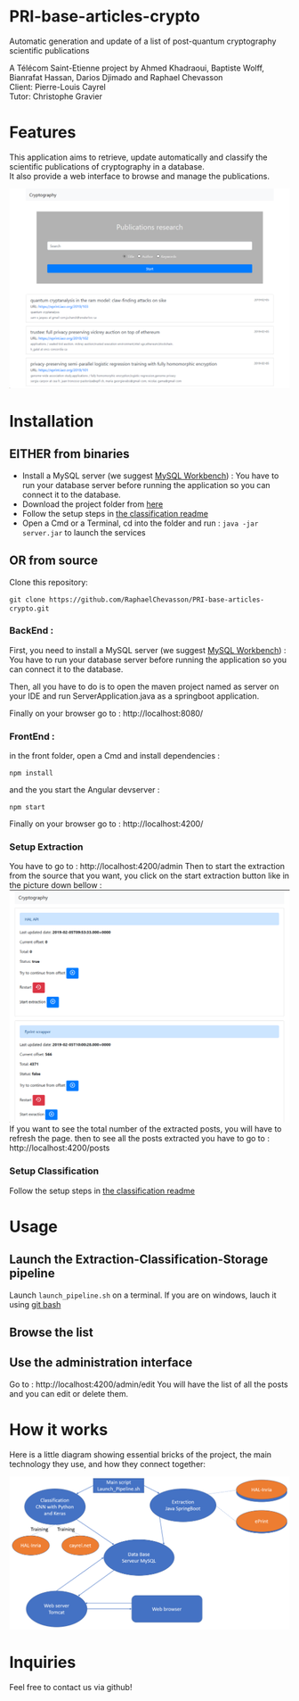 # PRI-base-articles-crypto
Automatic generation and update of a list of post-quantum cryptography scientific publications

A Télécom Saint-Etienne project by Ahmed Khadraoui, Baptiste Wolff, Bianrafat Hassan, Darios Djimado and Raphael Chevasson  
Client: Pierre-Louis Cayrel  
Tutor: Christophe Gravier  

# Features

This application aims to retrieve, update automatically and classify the scientific publications of cryptography in a database.  
It also provide a web interface to browse and manage the publications.

![](.github/web_list.png)

# Installation

## EITHER from binaries

- Install a MySQL server (we suggest [MySQL Workbench](https://dev.mysql.com/downloads/workbench/)) : You have to run your database server before running the application so you can connect it to the database.
- Download the project folder from [here](https://drive.google.com/drive/folders/15UIyvpS-Parsxls8j62edEfAjuADWNxr?usp=sharing)
- Follow the setup steps in [the classification readme](Classification/readme.md)
- Open a Cmd or a Terminal, cd into the folder and run : `java -jar server.jar` to launch the services

## OR from source

Clone this repository:

```
git clone https://github.com/RaphaelChevasson/PRI-base-articles-crypto.git
```

### BackEnd :

First, you need to install a MySQL server (we suggest [MySQL Workbench](https://dev.mysql.com/downloads/workbench/)) : You have to run your database server before running the application so you can connect it to the database.

Then, all you have to do is to open the maven project named as server on your IDE and run ServerApplication.java as a springboot application.

Finally on your browser go to : http://localhost:8080/

### FrontEnd :

in the front folder, open a Cmd and install dependencies :
```
npm install
```
and the you start the Angular devserver :
```
npm start
```
Finally on your browser go to : http://localhost:4200/

### Setup Extraction

You have to go to : http://localhost:4200/admin
Then to start the extraction from the source that you want, you click on the start extraction button like in the picture down bellow :
![](.github/web_admin_interface.png)
If you want to see the total number of the extracted posts, you will have to refresh the page.
then to see all the posts extracted you have to go to : http://localhost:4200/posts


### Setup Classification

Follow the setup steps in [the classification readme](Classification/readme.md)

# Usage

## Launch the Extraction-Classification-Storage pipeline

Launch `launch_pipeline.sh` on a terminal. If you are on windows, lauch it using [git bash](https://gitforwindows.org/)

## Browse the list

## Use the administration interface

Go to : http://localhost:4200/admin/edit 
You will have the list of all the posts and you can edit or delete them.

# How it works

Here is a little diagram showing essential bricks of the project, the main technology they use, and how they connect together:

![](.github/diagram.png)

# Inquiries

Feel free to contact us via github!
